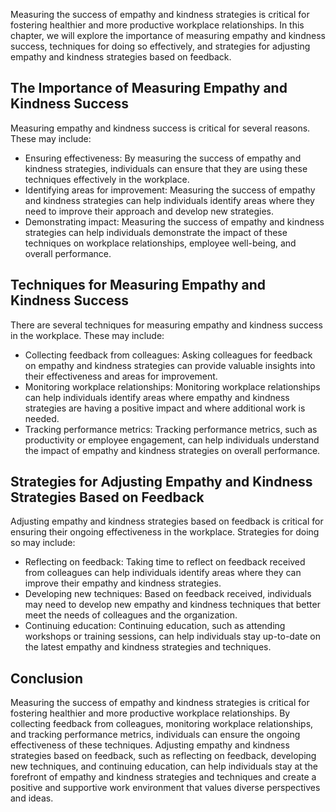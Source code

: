 
Measuring the success of empathy and kindness strategies is critical for fostering healthier and more productive workplace relationships. In this chapter, we will explore the importance of measuring empathy and kindness success, techniques for doing so effectively, and strategies for adjusting empathy and kindness strategies based on feedback.

The Importance of Measuring Empathy and Kindness Success
--------------------------------------------------------

Measuring empathy and kindness success is critical for several reasons. These may include:

* Ensuring effectiveness: By measuring the success of empathy and kindness strategies, individuals can ensure that they are using these techniques effectively in the workplace.
* Identifying areas for improvement: Measuring the success of empathy and kindness strategies can help individuals identify areas where they need to improve their approach and develop new strategies.
* Demonstrating impact: Measuring the success of empathy and kindness strategies can help individuals demonstrate the impact of these techniques on workplace relationships, employee well-being, and overall performance.

Techniques for Measuring Empathy and Kindness Success
-----------------------------------------------------

There are several techniques for measuring empathy and kindness success in the workplace. These may include:

* Collecting feedback from colleagues: Asking colleagues for feedback on empathy and kindness strategies can provide valuable insights into their effectiveness and areas for improvement.
* Monitoring workplace relationships: Monitoring workplace relationships can help individuals identify areas where empathy and kindness strategies are having a positive impact and where additional work is needed.
* Tracking performance metrics: Tracking performance metrics, such as productivity or employee engagement, can help individuals understand the impact of empathy and kindness strategies on overall performance.

Strategies for Adjusting Empathy and Kindness Strategies Based on Feedback
--------------------------------------------------------------------------

Adjusting empathy and kindness strategies based on feedback is critical for ensuring their ongoing effectiveness in the workplace. Strategies for doing so may include:

* Reflecting on feedback: Taking time to reflect on feedback received from colleagues can help individuals identify areas where they can improve their empathy and kindness strategies.
* Developing new techniques: Based on feedback received, individuals may need to develop new empathy and kindness techniques that better meet the needs of colleagues and the organization.
* Continuing education: Continuing education, such as attending workshops or training sessions, can help individuals stay up-to-date on the latest empathy and kindness strategies and techniques.

Conclusion
----------

Measuring the success of empathy and kindness strategies is critical for fostering healthier and more productive workplace relationships. By collecting feedback from colleagues, monitoring workplace relationships, and tracking performance metrics, individuals can ensure the ongoing effectiveness of these techniques. Adjusting empathy and kindness strategies based on feedback, such as reflecting on feedback, developing new techniques, and continuing education, can help individuals stay at the forefront of empathy and kindness strategies and techniques and create a positive and supportive work environment that values diverse perspectives and ideas.

